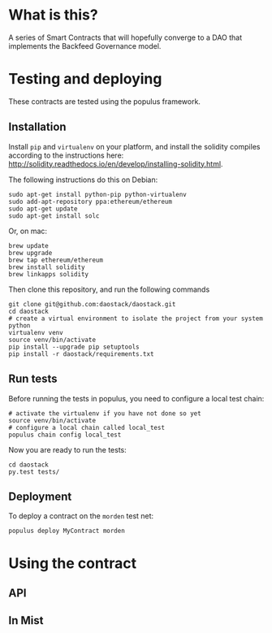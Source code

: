 
# What is this?

A series of Smart Contracts that will hopefully converge to a DAO that implements the Backfeed Governance model.

# Testing and deploying

These contracts are tested using the populus framework.

## Installation

Install `pip` and `virtualenv` on your platform, and install the solidity compiles according to the instructions here: http://solidity.readthedocs.io/en/develop/installing-solidity.html.

The following instructions do this on Debian:
    
    sudo apt-get install python-pip python-virtualenv
    sudo add-apt-repository ppa:ethereum/ethereum
    sudo apt-get update
    sudo apt-get install solc

Or, on mac:

    brew update
    brew upgrade
    brew tap ethereum/ethereum
    brew install solidity
    brew linkapps solidity

Then clone this repository, and run the following commands

    
    git clone git@github.com:daostack/daostack.git
    cd daostack
    # create a virtual environment to isolate the project from your system python
    virtualenv venv
    source venv/bin/activate
    pip install --upgrade pip setuptools
    pip install -r daostack/requirements.txt


## Run tests

Before running the tests in populus, you need to configure a local test chain:
 

    # activate the virtualenv if you have not done so yet
    source venv/bin/activate
    # configure a local chain called local_test
    populus chain config local_test

Now you are ready to run the tests:

    cd daostack
    py.test tests/


## Deployment

To deploy a contract on the `morden` test net:

    populus deploy MyContract morden

# Using the contract

## API


## In Mist